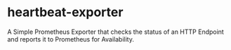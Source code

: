 # heartbeat-exporter
A Simple Prometheus Exporter that checks the status of an HTTP Endpoint and reports it to Prometheus for Availability.
